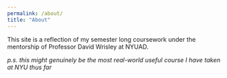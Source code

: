 ```yaml
---
permalink: /about/
title: "About"
---
```


This site is a reflection of my semester long coursework under the mentorship of Professor David Wrisley at NYUAD. 


*p.s. this might genuinely be the most real-world useful course I have taken at NYU thus far*